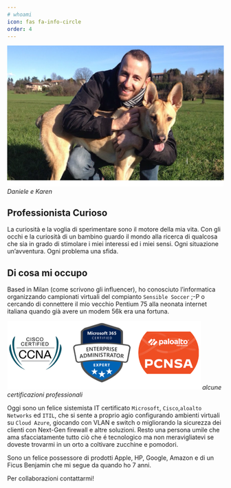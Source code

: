 ```yaml
---
# whoami
icon: fas fa-info-circle
order: 4
---
```

![chi sono](/assets/chi_sono.png)
_Daniele e Karen_
## Professionista Curioso

La curiosità e la voglia di sperimentare sono il motore della mia vita.
Con gli occhi e la curiosità di un bambino guardo il mondo alla ricerca di qualcosa che sia in grado di stimolare i miei interessi ed i miei sensi.
Ogni situazione un’avventura. Ogni problema una sfida.

## Di cosa mi occupo

Based in Milan (come scrivono gli influencer), ho conosciuto l’informatica organizzando campionati virtuali del compianto `Sensible Soccer` ;-P o cercando di connettere il mio vecchio Pentium 75 alla neonata internet italiana quando già avere un modem 56k era una fortuna.

![Certificazioni](/assets/2024-02-10/certifications.png)
_alcune certificazioni professionali_

Oggi sono un felice sistemista IT certificato `Microsoft`, `Cisco`,`aloalto Networks` ed `ITIL`, che si sente a proprio agio configurando ambienti virtuali su `Cloud Azure`, giocando con VLAN e switch o migliorando la sicurezza dei clienti con Next-Gen firewall e altre soluzioni. Resto una persona umile che ama sfacciatamente tutto ciò che é tecnologico ma non meravigliatevi se doveste trovarmi in un orto a coltivare zucchine e pomodori.

Sono un felice possessore di prodotti Apple, HP, Google, Amazon e di un Ficus Benjamin che mi segue da quando ho 7 anni.

Per collaborazioni contattarmi!
